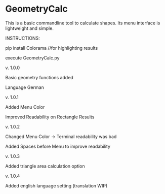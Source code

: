 # GeometryCalc
This is a basic commandline tool to calculate shapes. Its menu interface is lightweight and simple. 

INSTRUCTIONS:

pip install Colorama //for highlighting results

execute GeometryCalc.py


v. 1.0.0

Basic geometry functions added

Language German


v. 1.0.1

Added Menu Color

Improved Readability on Rectangle Results


v. 1.0.2

Changed Menu Color -> Terminal readability was bad

Added Spaces before Menu to improve readability


v. 1.0.3

Added triangle area calculation option


v. 1.0.4

Added english language setting (translation WIP)
